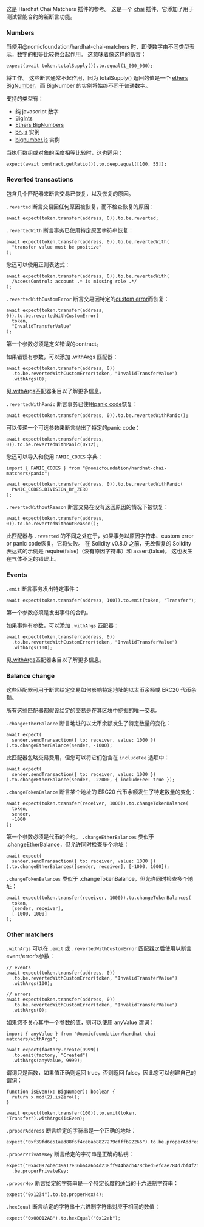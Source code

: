 这是 Hardhat Chai Matchers 插件的参考。 这是一个 [chai](https://www.chaijs.com/) 插件，它添加了用于测试智能合约的新断言功能。

### Numbers
当使用@nomicfoundation/hardhat-chai-matchers 时，即使数字由不同类型表示，数字的相等比较也会起作用。 这意味着像这样的断言：
```
expect(await token.totalSupply()).to.equal(1_000_000);
```
将工作。 这些断言通常不起作用，因为 totalSupply() 返回的值是一个 [ethers BigNumber](https://docs.ethers.io/v5/single-page/#/v5/api/utils/bignumber/)，而 BigNumber 的实例将始终不同于普通数字。

支持的类型有：
- 纯 javascript 数字
- [BigInts](https://developer.mozilla.org/en-US/docs/Web/JavaScript/Reference/Global_Objects/BigInt)
- [Ethers BigNumbers](https://docs.ethers.io/v5/single-page/#/v5/api/utils/bignumber/)
- [bn.js](https://github.com/indutny/bn.js/) 实例
- [bignumber.js](https://github.com/MikeMcl/bignumber.js/) 实例

当执行数组或对象的深度相等比较时，这也适用：
```
expect(await contract.getRatio()).to.deep.equal([100, 55]);
```

### Reverted transactions
包含几个匹配器来断言交易已恢复，以及恢复的原因。

`.reverted`
断言交易因任何原因被恢复，而不检查恢复的原因：
```
await expect(token.transfer(address, 0)).to.be.reverted;
```
`.revertedWith`
断言事务已使用特定原因字符串恢复：
```
await expect(token.transfer(address, 0)).to.be.revertedWith(
  "transfer value must be positive"
);
```
您还可以使用正则表达式：
```
await expect(token.transfer(address, 0)).to.be.revertedWith(
  /AccessControl: account .* is missing role .*/
);
```
`.revertedWithCustomError`
断言交易因特定的[custom error](https://docs.soliditylang.org/en/v0.8.14/contracts.html#errors-and-the-revert-statement)而恢复：
```
await expect(token.transfer(address, 0)).to.be.revertedWithCustomError(
  token,
  "InvalidTransferValue"
);
```
第一个参数必须是定义错误的contract。

如果错误有参数，可以添加 .withArgs 匹配器：
```
await expect(token.transfer(address, 0))
  .to.be.revertedWithCustomError(token, "InvalidTransferValue")
  .withArgs(0);
```
见[.withArgs](https://hardhat.org/hardhat-chai-matchers/docs/reference#.withargs)匹配器条目以了解更多信息。

`.revertedWithPanic`
断言事务已使用[panic code](https://docs.soliditylang.org/en/v0.8.14/control-structures.html#panic-via-assert-and-error-via-require)恢复：
```
await expect(token.transfer(address, 0)).to.be.revertedWithPanic();
```
可以传递一个可选参数来断言抛出了特定的panic code：
```
await expect(token.transfer(address, 0)).to.be.revertedWithPanic(0x12);
```
您还可以导入和使用 `PANIC_CODES` 字典：
```
import { PANIC_CODES } from "@nomicfoundation/hardhat-chai-matchers/panic";

await expect(token.transfer(address, 0)).to.be.revertedWithPanic(
  PANIC_CODES.DIVISION_BY_ZERO
);
```
`.revertedWithoutReason`
断言交易在没有返回原因的情况下被恢复：
```
await expect(token.transfer(address, 0)).to.be.revertedWithoutReason();
```
此匹配器与 `.reverted` 的不同之处在于，如果事务以原因字符串、custom error or panic code恢复，它将失败。 在 Solidity v0.8.0 之前，无故恢复的 Solidity 表达式的示例是 require(false)（没有原因字符串）和 assert(false)。 这也发生在气体不足的错误上。

###  Events
`.emit`
断言事务发出特定事件：
```
await expect(token.transfer(address, 100)).to.emit(token, "Transfer");
```
第一个参数必须是发出事件的合约。

如果事件有参数，可以添加 `.withArgs` 匹配器：
```
await expect(token.transfer(address, 0))
  .to.be.revertedWithCustomError(token, "InvalidTransferValue")
  .withArgs(100);
```
见[.withArgs](https://hardhat.org/hardhat-chai-matchers/docs/reference#.withargs)匹配器条目以了解更多信息。

### Balance change
这些匹配器可用于断言给定交易如何影响特定地址的以太币余额或 ERC20 代币余额。

所有这些匹配器都假设给定的交易是在其区块中挖掘的唯一交易。

`.changeEtherBalance`
断言地址的以太币余额发生了特定数量的变化：
```
await expect(
  sender.sendTransaction({ to: receiver, value: 1000 })
).to.changeEtherBalance(sender, -1000);
```
此匹配器忽略交易费用，但您可以将它们包含在 `includeFee` 选项中：
```
await expect(
  sender.sendTransaction({ to: receiver, value: 1000 })
).to.changeEtherBalance(sender, -22000, { includeFee: true });
```
`.changeTokenBalance`
断言某个地址的 ERC20 代币余额发生了特定数量的变化：
```
await expect(token.transfer(receiver, 1000)).to.changeTokenBalance(
  token,
  sender,
  -1000
);
```
第一个参数必须是代币的合约。
`.changeEtherBalances`
类似于 .changeEtherBalance，但允许同时检查多个地址：
```
await expect(
  sender.sendTransaction({ to: receiver, value: 1000 })
).to.changeEtherBalances([sender, receiver], [-1000, 1000]);
```
`.changeTokenBalances`
类似于 .changeTokenBalance，但允许同时检查多个地址：
```
await expect(token.transfer(receiver, 1000)).to.changeTokenBalances(
  token,
  [sender, receiver],
  [-1000, 1000]
);
```
### Other matchers
`.withArgs`
可以在 `.emit` 或 `.revertedWithCustomError` 匹配器之后使用以断言event/error's参数：
```
// events
await expect(token.transfer(address, 0))
  .to.be.revertedWithCustomError(token, "InvalidTransferValue")
  .withArgs(100);

// errors
await expect(token.transfer(address, 0))
  .to.be.revertedWithCustomError(token, "InvalidTransferValue")
  .withArgs(0);
```
如果您不关心其中一个参数的值，则可以使用 anyValue 谓词：
```
import { anyValue } from "@nomicfoundation/hardhat-chai-matchers/withArgs";

await expect(factory.create(9999))
  .to.emit(factory, "Created")
  .withArgs(anyValue, 9999);
```
谓词只是函数，如果值正确则返回 true，否则返回 false，因此您可以创建自己的谓词：
```
function isEven(x: BigNumber): boolean {
  return x.mod(2).isZero();
}

await expect(token.transfer(100)).to.emit(token, "Transfer").withArgs(isEven);
```
`.properAddress`
断言给定的字符串是一个正确的地址：
```
expect("0xf39fd6e51aad88f6f4ce6ab8827279cfffb92266").to.be.properAddress;
```
`.properPrivateKey`
断言给定的字符串是正确的私钥：
```
expect("0xac0974bec39a17e36ba4a6b4d238ff944bacb478cbed5efcae784d7bf4f2ff80").to
  .be.properPrivateKey;
```
`.properHex`
断言给定的字符串是一个特定长度的适当的十六进制字符串：
```
expect("0x1234").to.be.properHex(4);
```
`.hexEqual`
断言给定的字符串十六进制字符串对应于相同的数值：
```
expect("0x00012AB").to.hexEqual("0x12ab");
```